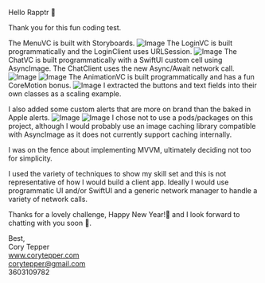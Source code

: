 
Hello Rapptr 🦖

Thank you for this fun coding test.

The MenuVC is built with Storyboards.
![Image](https://user-images.githubusercontent.com/7978084/210638474-a66223d1-1f78-4cdd-a1d1-366bc5597e84.png)
The LoginVC is built programmatically and the LoginClient uses URLSession.
![Image](https://user-images.githubusercontent.com/7978084/210638484-37728579-21b5-4a4a-8806-e613b0c65fff.png)
The ChatVC is built programmatically with a SwiftUI custom cell using AsyncImage. The ChatClient uses the new Async/Await network call.
![Image](https://user-images.githubusercontent.com/7978084/210638483-520496b3-586a-4611-9627-65aca6041294.png)
![Image](https://user-images.githubusercontent.com/7978084/210638492-d671e0a7-feb9-40e3-b8f4-214bd459e371.png)
The AnimationVC is built programmatically and has a fun CoreMotion bonus.
![Image](https://user-images.githubusercontent.com/7978084/210638509-27962038-6cd3-4357-a9c9-2bbd31b8fdf5.png)
I extracted the buttons and text fields into their own classes as a scaling example.

I also added some custom alerts that are more on brand than the baked in Apple alerts.
![Image](https://user-images.githubusercontent.com/7978084/210638499-2245081d-e273-4e9e-a572-43251bbf09d0.png)
![Image](https://user-images.githubusercontent.com/7978084/210638504-f7119e17-98f9-42e3-82e6-88987432bd0b.png)
I chose not to use a pods/packages on this project, although I would probably use an image caching library compatible with AsyncImage as it does not currently support caching internally.

I was on the fence about implementing MVVM, ultimately deciding not too for simplicity.

I used the variety of techniques to show my skill set and this is not representative of how I would build a client app. Ideally I would use programmatic UI and/or SwiftUI and a generic network manager to handle a variety of network calls.

Thanks for a lovely challenge, Happy New Year!🎇 and I look forward to chatting with you soon 📲.

Best,<br /> 
Cory Tepper<br /> 
www.corytepper.com<br /> 
corytepper@gmail.com<br /> 
3603109782



